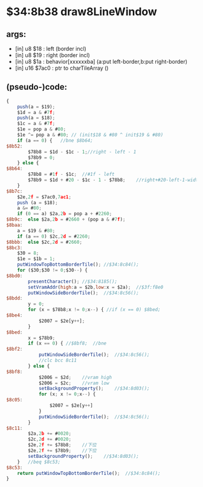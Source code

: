 ﻿
# $34:8b38 draw8LineWindow

<summary></summary>

## args:
+ [in] u8 $18 : left (border incl)
+ [in] u8 $19 : right (border incl)
+ [in] u8 $1a : behavior[xxxxxxba] (a:put left-border,b:put right-border)
+ [in] u16 $7ac0 : ptr to charTileArray ()
## (pseudo-)code:
```js
{
	push(a = $19);
	$1d = a & #7f;
	push(a = $18);
	$1c = a & #7f;
	$1e = pop a & #80;
	$1e ^= pop a & #80;	// (init$18 & #80 ^ init$19 & #80)
	if (a == 0) {	//bne $8b64;
$8b52:
		$78b8 = $1d - $1c - 1;//right - left - 1
		$78b9 = 0;
	} else {
$8b64:
		$78b8 = #1f - $1c;	//#1f - left
		$78b9 = $1d + #20 - $1c - 1 - $78b8;	//right+#20-left-1-width
	}
$8b7c:
	$2e,2f = $7ac0,7ac1;
	push (a = $18);
	a &= #80;
	if (0 == a) $2a,2b = pop a + #2260;
$8b9c:	else $2a,2b = #2660 + (pop a & #7f);
$8baa:
	a = $19 & #80;
	if (a == 0) $2c,2d = #2260;
$8bbb:	else $2c,2d = #2660;
$8bc3:
	$30 = 8;
	$1e = $1b = 1;
	putWindowTopBottomBorderTile();	//$34:8c84();
	for ($30;$30 != 0;$30--) {
$8bd0:
		presentCharacter();	//$34:8185();
		setVramAddr(high:a = $2b,low:x = $2a);	//$3f:f8e0
		putWindowSideBorderTile();	//$34:8c56();
$8bdd:
		y = 0; 
		for (x = $78b8;x != 0;x--) { //if (x == 0) $8bed;
$8be4:
			$2007 = $2e[y++];
		}
$8bed:
		x = $78b9;
		if (x == 0) { //$8bf8;	//bne
$8bf2:
			putWindowSideBorderTile();	//$34:8c56();
			//clc bcc 8c11
		} else {
$8bf8:
			$2006 = $2d;	//vram high
			$2006 = $2c;	//vram low
			setBackgroundProperty();	//$34:8d03();
			for (x; x != 0;x--) {
$8c05:
				$2007 = $2e[y++]
			}
			putWindowSideBorderTile();	//$34:8c56();
		}
$8c11:
		$2a,2b += #0020;
		$2c,2d += #0020;
		$2e,2f += $78b8;	//下位
		$2e,2f += $78b9;	//下位
		setBackgroundProperty();	//$34:8d03();
	}	//beq $8c53;
$8c53:
	return putWindowTopBottomBorderTile();	//$34:8c84();
}
```



